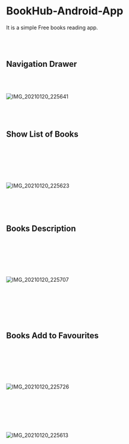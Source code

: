 # BookHub-Android-App

It is a simple Free books reading app.

<br>
<br>
<h2>Navigation Drawer</h2>
<br>
<br>

![IMG_20210120_225641](https://user-images.githubusercontent.com/56448711/105228755-f3dda080-5b88-11eb-8ccb-5f88e78c22aa.jpg) 
<br>
<br>
<br>
<br>

<h2>Show List of Books</h2>

<br>
<br>
<br>
<br>
<br>

![IMG_20210120_225623](https://user-images.githubusercontent.com/56448711/105230299-27b9c580-5b8b-11eb-8905-16890edb8eac.jpg)

<br>
<br>
<br>

<h2>Books Description</h2>

<br>
<br>
<br>
<br>
<br>

![IMG_20210120_225707](https://user-images.githubusercontent.com/56448711/105229249-a7469500-5b89-11eb-9c82-147c4b054fd3.jpg)

<br>
<br>
<br>
<br>
<br>

<h2>Books Add to Favourites</h2>

<br>
<br>
<br>
<br>
<br>

![IMG_20210120_225726](https://user-images.githubusercontent.com/56448711/105229320-c6ddbd80-5b89-11eb-8956-db8184fb1534.jpg)

<br>
<br>
<br>
<br>
<br>

![IMG_20210120_225613](https://user-images.githubusercontent.com/56448711/105229412-e70d7c80-5b89-11eb-975e-285cd453742e.jpg)
